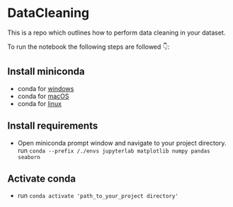 # DataCleaning
This is a repo which outlines how to perform data cleaning in your dataset.

To run the notebook the following steps are followed 👇:

## Install miniconda

* conda for [windows](https://docs.conda.io/en/latest/miniconda.html)
* conda for [macOS](https://docs.conda.io/en/latest/miniconda.html)
* conda for [linux](https://docs.conda.io/en/latest/miniconda.html)

## Install requirements

* Open miniconda prompt window and navigate to your project directory.
  run `conda --prefix /./envs jupyterlab matplotlib numpy pandas seaborn`

## Activate conda

* run `conda activate 'path_to_your_project directory'`
